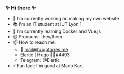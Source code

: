 ### ✨ Hi there ✨

- 🔭 I’m currently working on making my own website
- 📚 I'm an IT student at IUT Lyon 1
- 🌱 I’m currently learning Docker and Vue.js
- 😄 Pronouns: they/them
- 📫 How to reach me: 
  - 📧 mail@hugotorres.me
  - Elartic | Hugo 💙👑#4493
  - Telegram: @Elartic
- ⚡ Fun fact: I'm good at Mario Kart
